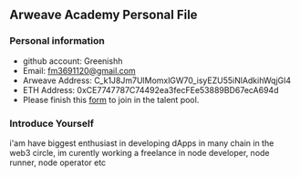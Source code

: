 ## Arweave Academy Personal File

### Personal information

- github account: Greenishh
- Email: fm3691120@gmail.com
- Arweave Address: C_k1J8Jm7UlMomxlGW70_isyEZU55iNlAdkihWqjGl4
- ETH Address: 0xCE7747787C74492ea3fecFEe53889BD67ecA694d
- Please finish this [form](https://docs.google.com/forms/d/e/1FAIpQLSfWA5fIIcBgmRppm3jNz5vmf9Mai_QMVil-2pO4r7YKn_Zhtw/viewform?usp=sf_link) to join in the talent pool.

### Introduce Yourself
 i'am have biggest enthusiast in developing dApps in many chain in the web3 circle, im curently working a freelance in node developer, node runner, node operator etc

